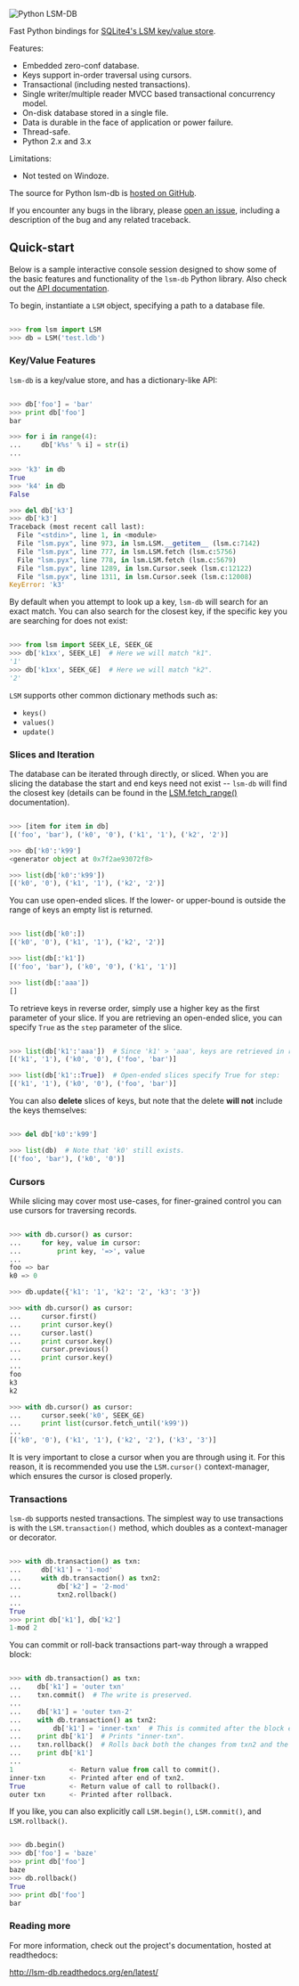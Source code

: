 ![Python LSM-DB](http://media.charlesleifer.com/blog/photos/lsm.png)

Fast Python bindings for [SQLite4's LSM key/value store](http://www.sqlite.org/src4/doc/trunk/www/lsmusr.wiki>).

Features:

* Embedded zero-conf database.
* Keys support in-order traversal using cursors.
* Transactional (including nested transactions).
* Single writer/multiple reader MVCC based transactional concurrency model.
* On-disk database stored in a single file.
* Data is durable in the face of application or power failure.
* Thread-safe.
* Python 2.x and 3.x

Limitations:

* Not tested on Windoze.

The source for Python lsm-db is [hosted on GitHub](https://github.com/coleifer/python-lsm-db).

If you encounter any bugs in the library, please [open an issue](https://github.com/coleifer/python-lsm-db/issues/new), including a description of the bug and any related traceback.

## Quick-start

Below is a sample interactive console session designed to show some of the basic features and functionality of the ``lsm-db`` Python library. Also check out the [API documentation](http://lsm-db.readthedocs.org/en/latest/api.html).

To begin, instantiate a `LSM` object, specifying a path to a database file.

```python

>>> from lsm import LSM
>>> db = LSM('test.ldb')
```

### Key/Value Features

`lsm-db` is a key/value store, and has a dictionary-like API:

```python

>>> db['foo'] = 'bar'
>>> print db['foo']
bar

>>> for i in range(4):
...     db['k%s' % i] = str(i)
...

>>> 'k3' in db
True
>>> 'k4' in db
False

>>> del db['k3']
>>> db['k3']
Traceback (most recent call last):
  File "<stdin>", line 1, in <module>
  File "lsm.pyx", line 973, in lsm.LSM.__getitem__ (lsm.c:7142)
  File "lsm.pyx", line 777, in lsm.LSM.fetch (lsm.c:5756)
  File "lsm.pyx", line 778, in lsm.LSM.fetch (lsm.c:5679)
  File "lsm.pyx", line 1289, in lsm.Cursor.seek (lsm.c:12122)
  File "lsm.pyx", line 1311, in lsm.Cursor.seek (lsm.c:12008)
KeyError: 'k3'
```

By default when you attempt to look up a key, ``lsm-db`` will search for an exact match. You can also search for the closest key, if the specific key you are searching for does not exist:

```python

>>> from lsm import SEEK_LE, SEEK_GE
>>> db['k1xx', SEEK_LE]  # Here we will match "k1".
'1'
>>> db['k1xx', SEEK_GE]  # Here we will match "k2".
'2'
```

`LSM` supports other common dictionary methods such as:

* `keys()`
* `values()`
* `update()`

### Slices and Iteration

The database can be iterated through directly, or sliced. When you are slicing the database the start and end keys need not exist -- ``lsm-db`` will find the closest key (details can be found in the [LSM.fetch_range()](http://lsm-db.readthedocs.org/en/latest/api.html#lsm.LSM.fetch_range) documentation).

```python

>>> [item for item in db]
[('foo', 'bar'), ('k0', '0'), ('k1', '1'), ('k2', '2')]

>>> db['k0':'k99']
<generator object at 0x7f2ae93072f8>

>>> list(db['k0':'k99'])
[('k0', '0'), ('k1', '1'), ('k2', '2')]
```

You can use open-ended slices. If the lower- or upper-bound is outside the range of keys an empty list is returned.

```python

>>> list(db['k0':])
[('k0', '0'), ('k1', '1'), ('k2', '2')]

>>> list(db[:'k1'])
[('foo', 'bar'), ('k0', '0'), ('k1', '1')]

>>> list(db[:'aaa'])
[]
```

To retrieve keys in reverse order, simply use a higher key as the first parameter of your slice. If you are retrieving an open-ended slice, you can specify ``True`` as the ``step`` parameter of the slice.

```python

>>> list(db['k1':'aaa'])  # Since 'k1' > 'aaa', keys are retrieved in reverse:
[('k1', '1'), ('k0', '0'), ('foo', 'bar')]

>>> list(db['k1'::True])  # Open-ended slices specify True for step:
[('k1', '1'), ('k0', '0'), ('foo', 'bar')]
```

You can also **delete** slices of keys, but note that the delete **will not** include the keys themselves:

```python

>>> del db['k0':'k99']

>>> list(db)  # Note that 'k0' still exists.
[('foo', 'bar'), ('k0', '0')]
```

### Cursors

While slicing may cover most use-cases, for finer-grained control you can use cursors for traversing records.

```python

>>> with db.cursor() as cursor:
...     for key, value in cursor:
...         print key, '=>', value
...
foo => bar
k0 => 0

>>> db.update({'k1': '1', 'k2': '2', 'k3': '3'})

>>> with db.cursor() as cursor:
...     cursor.first()
...     print cursor.key()
...     cursor.last()
...     print cursor.key()
...     cursor.previous()
...     print cursor.key()
...
foo
k3
k2

>>> with db.cursor() as cursor:
...     cursor.seek('k0', SEEK_GE)
...     print list(cursor.fetch_until('k99'))
...
[('k0', '0'), ('k1', '1'), ('k2', '2'), ('k3', '3')]
```

It is very important to close a cursor when you are through using it. For this reason, it is recommended you use the `LSM.cursor()` context-manager, which ensures the cursor is closed properly.

### Transactions

``lsm-db`` supports nested transactions. The simplest way to use transactions is with the `LSM.transaction()` method, which doubles as a context-manager or decorator.

```python

>>> with db.transaction() as txn:
...     db['k1'] = '1-mod'
...     with db.transaction() as txn2:
...         db['k2'] = '2-mod'
...         txn2.rollback()
...
True
>>> print db['k1'], db['k2']
1-mod 2
```

You can commit or roll-back transactions part-way through a wrapped block:

```python

>>> with db.transaction() as txn:
...    db['k1'] = 'outer txn'
...    txn.commit()  # The write is preserved.
...
...    db['k1'] = 'outer txn-2'
...    with db.transaction() as txn2:
...        db['k1'] = 'inner-txn'  # This is commited after the block ends.
...    print db['k1']  # Prints "inner-txn".
...    txn.rollback()  # Rolls back both the changes from txn2 and the preceding write.
...    print db['k1']
...
1              <- Return value from call to commit().
inner-txn      <- Printed after end of txn2.
True           <- Return value of call to rollback().
outer txn      <- Printed after rollback.
```

If you like, you can also explicitly call `LSM.begin()`, `LSM.commit()`, and `LSM.rollback()`.

```python

>>> db.begin()
>>> db['foo'] = 'baze'
>>> print db['foo']
baze
>>> db.rollback()
True
>>> print db['foo']
bar
```

### Reading more

For more information, check out the project's documentation, hosted at readthedocs:

http://lsm-db.readthedocs.org/en/latest/
